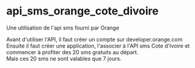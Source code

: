 # api_sms_orange_cote_divoire
Une utilisation de l'api sms fourni par Orange

Avant d'utiliser l'API, il faut créer un compte sur developer.orange.com <br>
Ensuite il faut créer une application, l'associer à l'API sms Cote d'Ivoire et commencer à profiter des 20 sms gratuits au départ. <br>
Mais ces 20 sms ne sont valables que 7 jours. <br>
